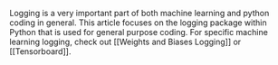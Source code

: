 Logging is a very important part of both machine learning and python coding in general. This article focuses on the logging package within Python that is used for general purpose coding. For specific machine learning logging, check out [[Weights and Biases Logging]] or [[Tensorboard]].

